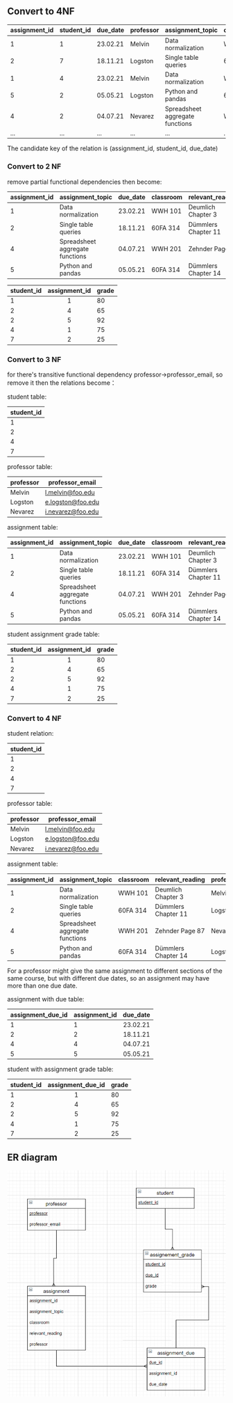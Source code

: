
## Convert to 4NF





| assignment_id | student_id | due_date | professor | assignment_topic                | classroom | grade | relevant_reading    | professor_email   |
| :------------ | :--------- | :------- | :-------- | :------------------------------ | :-------- | :---- | :------------------ | :---------------- |
| 1             | 1          | 23.02.21 | Melvin    | Data normalization              | WWH 101   | 80    | Deumlich Chapter 3  | l.melvin@foo.edu  |
| 2             | 7          | 18.11.21 | Logston   | Single table queries            | 60FA 314  | 25    | Dümmlers Chapter 11 | e.logston@foo.edu |
| 1             | 4          | 23.02.21 | Melvin    | Data normalization              | WWH 101   | 75    | Deumlich Chapter 3  | l.melvin@foo.edu  |
| 5             | 2          | 05.05.21 | Logston   | Python and pandas               | 60FA 314  | 92    | Dümmlers Chapter 14 | e.logston@foo.edu |
| 4             | 2          | 04.07.21 | Nevarez   | Spreadsheet aggregate functions | WWH 201   | 65    | Zehnder Page 87     | i.nevarez@foo.edu |
| ...           | ...        | ...      | ...       | ...                             | ...       | ...   | ...                 | ...               |

The candidate key of the relation is (assignment_id, student_id, due_date)

### Convert to 2 NF

remove partial functional dependencies then become:

| assignment_id | assignment_topic                | due_date | classroom | relevant_reading    | professor | professor_email   |
| ------------- | ------------------------------- | :------: | --------- | ------------------- | --------- | ----------------- |
| 1             | Data normalization              | 23.02.21 | WWH 101   | Deumlich Chapter 3  | Melvin    | l.melvin@foo.edu  |
| 2             | Single table queries            | 18.11.21 | 60FA 314  | Dümmlers Chapter 11 | Logston   | e.logston@foo.edu |
| 4             | Spreadsheet aggregate functions | 04.07.21 | WWH 201   | Zehnder Page 87     | Nevarez   | i.nevarez@foo.edu |
| 5             | Python and pandas               | 05.05.21 | 60FA 314  | Dümmlers Chapter 14 | Logston   | e.logston@foo.edu |



| student_id | assignment_id | grade |
| ---------- | :-----------: | ----- |
| 1          |       1       | 80    |
| 2          |       4       | 65    |
| 2          |       5       | 92    |
| 4          |       1       | 75    |
| 7          |       2       | 25    |







### Convert to 3 NF



for there's transitive functional dependency professor->professor_email, so remove it then the relations become：

student table:

| student_id |
| ---------- |
| 1          |
| 2          |
| 4          |
| 7          |

professor table:

| professor | professor_email   |
| --------- | ----------------- |
| Melvin    | l.melvin@foo.edu  |
| Logston   | e.logston@foo.edu |
| Nevarez   | i.nevarez@foo.edu |

assignment table:

| assignment_id | assignment_topic                | due_date | classroom | relevant_reading    | professor |
| ------------- | ------------------------------- | :------: | --------- | ------------------- | --------- |
| 1             | Data normalization              | 23.02.21 | WWH 101   | Deumlich Chapter 3  | Melvin    |
| 2             | Single table queries            | 18.11.21 | 60FA 314  | Dümmlers Chapter 11 | Logston   |
| 4             | Spreadsheet aggregate functions | 04.07.21 | WWH 201   | Zehnder Page 87     | Nevarez   |
| 5             | Python and pandas               | 05.05.21 | 60FA 314  | Dümmlers Chapter 14 | Logston   |

student assignment grade table:

| student_id | assignment_id | grade |
| ---------- | :-----------: | ----- |
| 1          |       1       | 80    |
| 2          |       4       | 65    |
| 2          |       5       | 92    |
| 4          |       1       | 75    |
| 7          |       2       | 25    |







### Convert to 4 NF

student relation:

| student_id |
| ---------- |
| 1          |
| 2          |
| 4          |
| 7          |

professor table:

| professor | professor_email   |
| --------- | ----------------- |
| Melvin    | l.melvin@foo.edu  |
| Logston   | e.logston@foo.edu |
| Nevarez   | i.nevarez@foo.edu |

assignment table:

| assignment_id | assignment_topic                | classroom | relevant_reading    | professor |
| ------------- | ------------------------------- | --------- | ------------------- | --------- |
| 1             | Data normalization              | WWH 101   | Deumlich Chapter 3  | Melvin    |
| 2             | Single table queries            | 60FA 314  | Dümmlers Chapter 11 | Logston   |
| 4             | Spreadsheet aggregate functions | WWH 201   | Zehnder Page 87     | Nevarez   |
| 5             | Python and pandas               | 60FA 314  | Dümmlers Chapter 14 | Logston   |

For a professor might give the same assignment to different sections of the same course, but with different due dates, so an assignment may have more than one due date.

assignment with due table:

| assignment_due_id | assignment_id | due_date |
| ----------------- | ------------- | :------: |
| 1                 | 1             | 23.02.21 |
| 2                 | 2             | 18.11.21 |
| 4                 | 4             | 04.07.21 |
| 5                 | 5             | 05.05.21 |

student with assignment grade table:

| student_id | assignment_due_id | grade |
| ---------- | :---------------: | ----- |
| 1          |         1         | 80    |
| 2          |         4         | 65    |
| 2          |         5         | 92    |
| 4          |         1         | 75    |
| 7          |         2         | 25    |



## ER diagram





![image-20211101002419639](readme.assets/image-20211101002419639.png)
